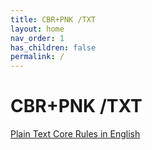 ```yaml
---
title: CBR+PNK /TXT
layout: home
nav_order: 1
has_children: false
permalink: /
---
```


# CBR+PNK /TXT

[Plain Text Core Rules in English](/docs/en/index.md)

<!--- [Texto Simples das Regras Base em Português Brasileiro](/docs/ptbr/ptbr-index.md) --->